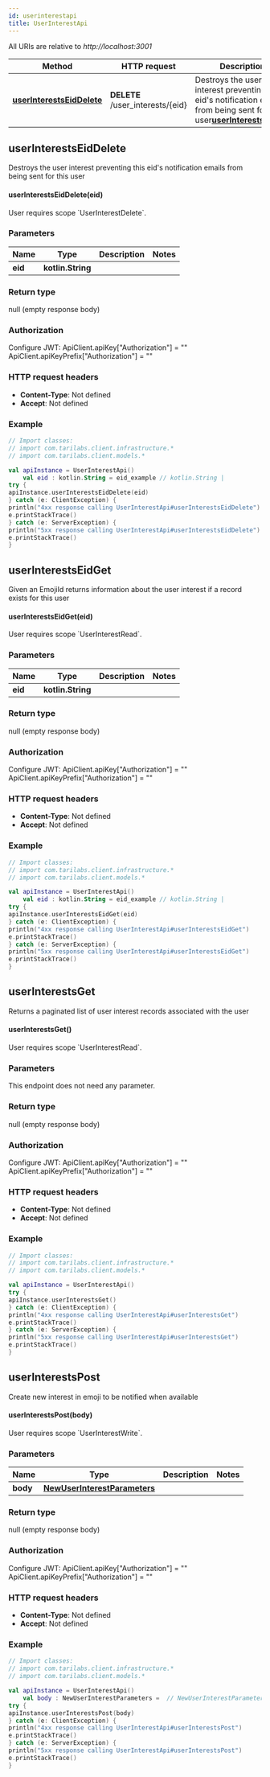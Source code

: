```yaml
---
id: userinterestapi
title: UserInterestApi
---
```



All URIs are relative to *http://localhost:3001*

Method | HTTP request | Description
------------- | ------------- | -------------
[**userInterestsEidDelete**](UserInterestApi.md#userInterestsEidDelete) | **DELETE** /user_interests/{eid} |  Destroys the user interest preventing this eid&#39;s notification emails from being sent for this user[**userInterestsEidGet**](UserInterestApi.md#userInterestsEidGet) | **GET** /user_interests/{eid} |  Given an EmojiId returns information about the user interest if a record exists for this user[**userInterestsGet**](UserInterestApi.md#userInterestsGet) | **GET** /user_interests |  Returns a paginated list of user interest records associated with the user[**userInterestsPost**](UserInterestApi.md#userInterestsPost) | **POST** /user_interests |  Create new interest in emoji to be notified when available


## userInterestsEidDelete

 Destroys the user interest preventing this eid&#39;s notification emails from being sent for this user

#### userInterestsEidDelete(eid)


User requires scope &#x60;UserInterestDelete&#x60;.

### Parameters

Name | Type | Description  | Notes
------------- | ------------- | ------------- | -------------
 **eid** | **kotlin.String**|  |

### Return type

null (empty response body)

### Authorization


Configure JWT:
    ApiClient.apiKey["Authorization"] = ""
    ApiClient.apiKeyPrefix["Authorization"] = ""

### HTTP request headers

 - **Content-Type**: Not defined
 - **Accept**: Not defined

### Example

```kotlin
// Import classes:
// import com.tarilabs.client.infrastructure.*
// import com.tarilabs.client.models.*

val apiInstance = UserInterestApi()
    val eid : kotlin.String = eid_example // kotlin.String | 
try {
apiInstance.userInterestsEidDelete(eid)
} catch (e: ClientException) {
println("4xx response calling UserInterestApi#userInterestsEidDelete")
e.printStackTrace()
} catch (e: ServerException) {
println("5xx response calling UserInterestApi#userInterestsEidDelete")
e.printStackTrace()
}
```


## userInterestsEidGet

 Given an EmojiId returns information about the user interest if a record exists for this user

#### userInterestsEidGet(eid)


User requires scope &#x60;UserInterestRead&#x60;.

### Parameters

Name | Type | Description  | Notes
------------- | ------------- | ------------- | -------------
 **eid** | **kotlin.String**|  |

### Return type

null (empty response body)

### Authorization


Configure JWT:
    ApiClient.apiKey["Authorization"] = ""
    ApiClient.apiKeyPrefix["Authorization"] = ""

### HTTP request headers

 - **Content-Type**: Not defined
 - **Accept**: Not defined

### Example

```kotlin
// Import classes:
// import com.tarilabs.client.infrastructure.*
// import com.tarilabs.client.models.*

val apiInstance = UserInterestApi()
    val eid : kotlin.String = eid_example // kotlin.String | 
try {
apiInstance.userInterestsEidGet(eid)
} catch (e: ClientException) {
println("4xx response calling UserInterestApi#userInterestsEidGet")
e.printStackTrace()
} catch (e: ServerException) {
println("5xx response calling UserInterestApi#userInterestsEidGet")
e.printStackTrace()
}
```


## userInterestsGet

 Returns a paginated list of user interest records associated with the user

#### userInterestsGet()


User requires scope &#x60;UserInterestRead&#x60;.

### Parameters
This endpoint does not need any parameter.

### Return type

null (empty response body)

### Authorization


Configure JWT:
    ApiClient.apiKey["Authorization"] = ""
    ApiClient.apiKeyPrefix["Authorization"] = ""

### HTTP request headers

 - **Content-Type**: Not defined
 - **Accept**: Not defined

### Example

```kotlin
// Import classes:
// import com.tarilabs.client.infrastructure.*
// import com.tarilabs.client.models.*

val apiInstance = UserInterestApi()
try {
apiInstance.userInterestsGet()
} catch (e: ClientException) {
println("4xx response calling UserInterestApi#userInterestsGet")
e.printStackTrace()
} catch (e: ServerException) {
println("5xx response calling UserInterestApi#userInterestsGet")
e.printStackTrace()
}
```


## userInterestsPost

 Create new interest in emoji to be notified when available

#### userInterestsPost(body)


User requires scope &#x60;UserInterestWrite&#x60;.

### Parameters

Name | Type | Description  | Notes
------------- | ------------- | ------------- | -------------
 **body** | [**NewUserInterestParameters**](../sdk_kotlin_index#NewUserInterestParameters)|  |

### Return type

null (empty response body)

### Authorization


Configure JWT:
    ApiClient.apiKey["Authorization"] = ""
    ApiClient.apiKeyPrefix["Authorization"] = ""

### HTTP request headers

 - **Content-Type**: Not defined
 - **Accept**: Not defined

### Example

```kotlin
// Import classes:
// import com.tarilabs.client.infrastructure.*
// import com.tarilabs.client.models.*

val apiInstance = UserInterestApi()
    val body : NewUserInterestParameters =  // NewUserInterestParameters | 
try {
apiInstance.userInterestsPost(body)
} catch (e: ClientException) {
println("4xx response calling UserInterestApi#userInterestsPost")
e.printStackTrace()
} catch (e: ServerException) {
println("5xx response calling UserInterestApi#userInterestsPost")
e.printStackTrace()
}
```

